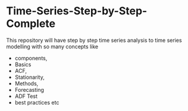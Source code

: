# Time-Series-Step-by-Step-Complete

This repository will have step by step time series analysis to time series modelling with so many concepts like 
  - components,
  - Basics 
  - ACF, 
  - Stationarity, 
  - Methods, 
  - Forecasting
  - ADF Test
  - best practices etc
